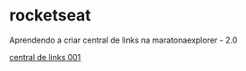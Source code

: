 # rocketseat
 Aprendendo a criar central de links na maratonaexplorer - 2.0 

<a href= "https://alexjjunio.github.io/rocketseat/maratonaexplorer%20-%202.0/index.html"> central de links 001
